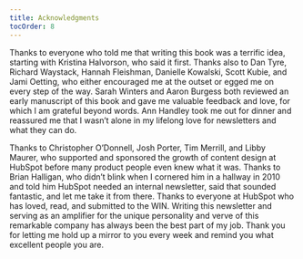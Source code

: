 ```yaml
---
title: Acknowledgments
tocOrder: 8
---
```

Thanks to everyone who told me that writing this book was a terrific idea, starting with Kristina Halvorson, who said it first. Thanks also to Dan Tyre, Richard Waystack, Hannah Fleishman, Danielle Kowalski, Scott Kubie, and Jami Oetting, who either encouraged me at the outset or egged me on every step of the way. Sarah Winters and Aaron Burgess both reviewed an early manuscript of this book and gave me valuable feedback and love, for which I am grateful beyond words. Ann Handley took me out for dinner and reassured me that I wasn’t alone in my lifelong love for newsletters and what they can do.

Thanks to Christopher O’Donnell, Josh Porter, Tim Merrill, and Libby Maurer, who supported and sponsored the growth of content design at HubSpot before many product people even knew what it was. Thanks to Brian Halligan, who didn’t blink when I cornered him in a hallway in 2010 and told him HubSpot needed an internal newsletter, said that sounded fantastic, and let me take it from there. Thanks to everyone at HubSpot who has loved, read, and submitted to the WIN. Writing this newsletter and serving as an amplifier for the unique personality and verve of this remarkable company has always been the best part of my job. Thank you for letting me hold up a mirror to you every week and remind you what excellent people you are.
